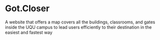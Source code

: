 # Got.Closer
A website that offers a map covers all the buildings, classrooms, and gates inside the UQU campus to lead users efficiently to their destination in the easiest and fastest way
